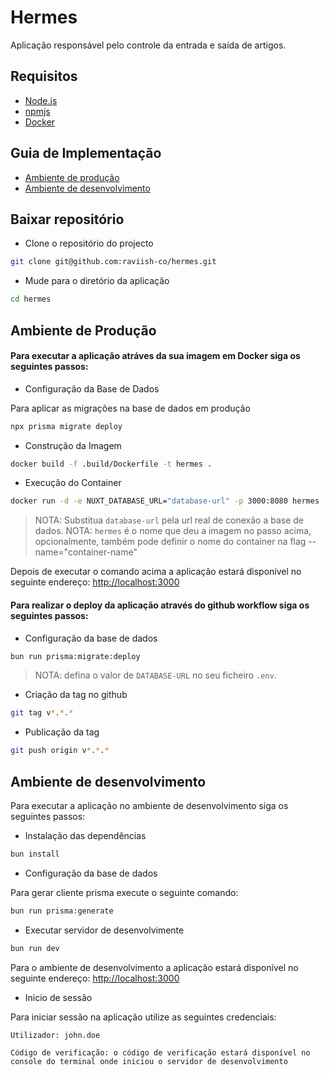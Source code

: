 # Hermes

Aplicação responsável pelo controle da entrada e saída de artigos.

## Requisitos

-   [Node.js](https://nodejs.org)
-   [npmjs](https://npmjs.com/)
-   [Docker](https:www.docker.com)

## Guia de Implementação

-   [Ambiente de produção](#ambiente-de-produção)
-   [Ambiente de desenvolvimento](#ambiente-de-desenvolvimento)

## Baixar repositório

-   Clone o repositório do projecto

```bash
git clone git@github.com:raviish-co/hermes.git
```

-   Mude para o diretório da aplicação

```bash
cd hermes
```

## Ambiente de Produção

#### Para executar a aplicação atráves da sua imagem em Docker siga os seguintes passos:

-   Configuração da Base de Dados

Para aplicar as migrações na base de dados em produção

```bash
npx prisma migrate deploy
```

-   Construção da Imagem

```bash
docker build -f .build/Dockerfile -t hermes .
```

-   Execução do Container

```bash
docker run -d -e NUXT_DATABASE_URL="database-url" -p 3000:8080 hermes
```

> NOTA: Substitua `database-url` pela url real de conexão a base de dados.
> NOTA: `hermes` é o nome que deu a imagem no passo acima, opcionalmente, também pode definir o nome do container na flag --name="container-name"

Depois de executar o comando acima a aplicação estará disponível no seguinte endereço: <http://localhost:3000>

#### Para realizar o deploy da aplicação através do github workflow siga os seguintes passos:

-   Configuração da base de dados

```bash
bun run prisma:migrate:deploy
```

> NOTA: defina o valor de `DATABASE-URL` no seu ficheiro `.env`.

-   Criação da tag no github

```bash
git tag v*.*.*
```

-   Publicação da tag

```bash
git push origin v*.*.*
```

## Ambiente de desenvolvimento

Para executar a aplicação no ambiente de desenvolvimento siga os seguintes passos:

-   Instalação das dependências

```bash
bun install
```

-   Configuração da base de dados

Para gerar cliente prisma execute o seguinte comando:

```bash
bun run prisma:generate
```

-   Executar servidor de desenvolvimente

```bash
bun run dev
```

Para o ambiente de desenvolvimento a aplicação estará disponível no seguinte endereço: <http://localhost:3000>

-   Inicio de sessão

Para iniciar sessão na aplicação utilize as seguintes credenciais:

```plaintext
Utilizador: john.doe

Código de verificação: o código de verificação estará disponível no console do terminal onde iniciou o servidor de desenvolvimento
```
